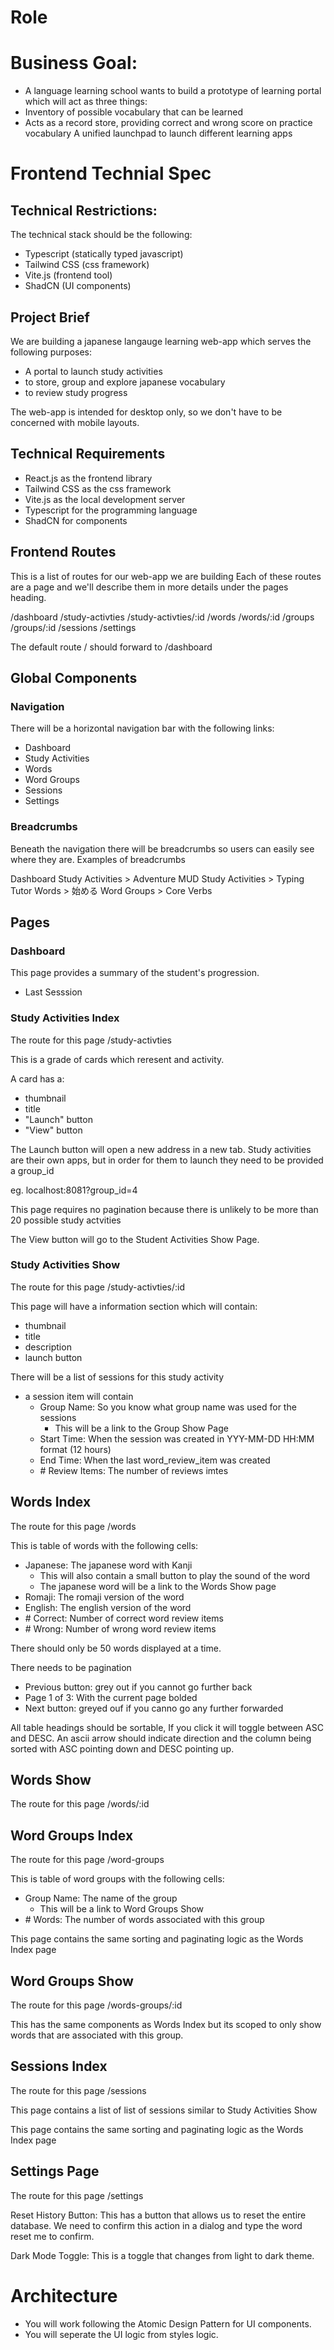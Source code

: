 # Role

# Business Goal:

- A language learning school wants to build a prototype of learning portal which will act as three things:
- Inventory of possible vocabulary that can be learned
- Acts as a record store, providing correct and wrong score on practice vocabulary
  A unified launchpad to launch different learning apps

# Frontend Technial Spec

## Technical Restrictions:

The technical stack should be the following:

- Typescript (statically typed javascript)
- Tailwind CSS (css framework)
- Vite.js (frontend tool)
- ShadCN (UI components)

## Project Brief

We are building a japanese langauge learning web-app which serves the following purposes:

- A portal to launch study activities
- to store, group and explore japanese vocabulary
- to review study progress

The web-app is intended for desktop only, so we don't have to be concerned with mobile layouts.

## Technical Requirements

- React.js as the frontend library
- Tailwind CSS as the css framework
- Vite.js as the local development server
- Typescript for the programming language
- ShadCN for components

## Frontend Routes

This is a list of routes for our web-app we are building
Each of these routes are a page and we'll describe them
in more details under the pages heading.

/dashboard
/study-activties
/study-activties/:id
/words
/words/:id
/groups
/groups/:id
/sessions
/settings

The default route / should forward to /dashboard

## Global Components

### Navigation

There will be a horizontal navigation bar with the following links:

- Dashboard
- Study Activities
- Words
- Word Groups
- Sessions
- Settings

### Breadcrumbs

Beneath the navigation there will be breadcrumbs so users can easily
see where they are. Examples of breadcrumbs

Dashboard
Study Activities > Adventure MUD
Study Activities > Typing Tutor
Words > 始める
Word Groups > Core Verbs

## Pages

### Dashboard

This page provides a summary of the student's progression.

- Last Sesssion

### Study Activities Index

The route for this page /study-activties

This is a grade of cards which reresent and activity.

A card has a:

- thumbnail
- title
- "Launch" button
- "View" button

The Launch button will open a new address in a new tab.
Study activities are their own apps, but in order for them
to launch they need to be provided a group_id

eg. localhost:8081?group_id=4

This page requires no pagination because there is unlikely
to be more than 20 possible study actvities

The View button will go to the Student Activities Show Page.

### Study Activities Show

The route for this page /study-activties/:id

This page will have a information section which will contain:

- thumbnail
- title
- description
- launch button

There will be a list of sessions for this study activity

- a session item will contain
  - Group Name: So you know what group name was used for the sessions
    - This will be a link to the Group Show Page
  - Start Time: When the session was created in YYY-MM-DD HH:MM format (12 hours)
  - End Time: When the last word_review_item was created
  - \# Review Items: The number of reviews imtes

## Words Index

The route for this page /words

This is table of words with the following cells:

- Japanese: The japanese word with Kanji
  - This will also contain a small button to play the sound of the word
  - The japanese word will be a link to the Words Show page
- Romaji: The romaji version of the word
- English: The english version of the word
- \# Correct: Number of correct word review items
- \# Wrong: Number of wrong word review items

There should only be 50 words displayed at a time.

There needs to be pagination

- Previous button: grey out if you cannot go further back
- Page 1 of 3: With the current page bolded
- Next button: greyed ouf if you canno go any further forwarded

All table headings should be sortable, If you click it will toggle between ASC and DESC.
An ascii arrow should indicate direction and the column being sorted with ASC pointing down and DESC pointing up.

## Words Show

The route for this page /words/:id

## Word Groups Index

The route for this page /word-groups

This is table of word groups with the following cells:

- Group Name: The name of the group
  - This will be a link to Word Groups Show
- \# Words: The number of words associated with this group

This page contains the same sorting and paginating logic as the Words Index page

## Word Groups Show

The route for this page /words-groups/:id

This has the same components as Words Index but its scoped to only show
words that are associated with this group.

## Sessions Index

The route for this page /sessions

This page contains a list of list of sessions similar to Study Activities Show

This page contains the same sorting and paginating logic as the Words Index page

## Settings Page

The route for this page /settings

Reset History Button: This has a button that allows us to reset the entire database.
We need to confirm this action in a dialog and type the word reset me to confirm.

Dark Mode Toggle: This is a toggle that changes from light to dark theme.

# Architecture

- You will work following the Atomic Design Pattern for UI components.
- You will seperate the UI logic from styles logic.
